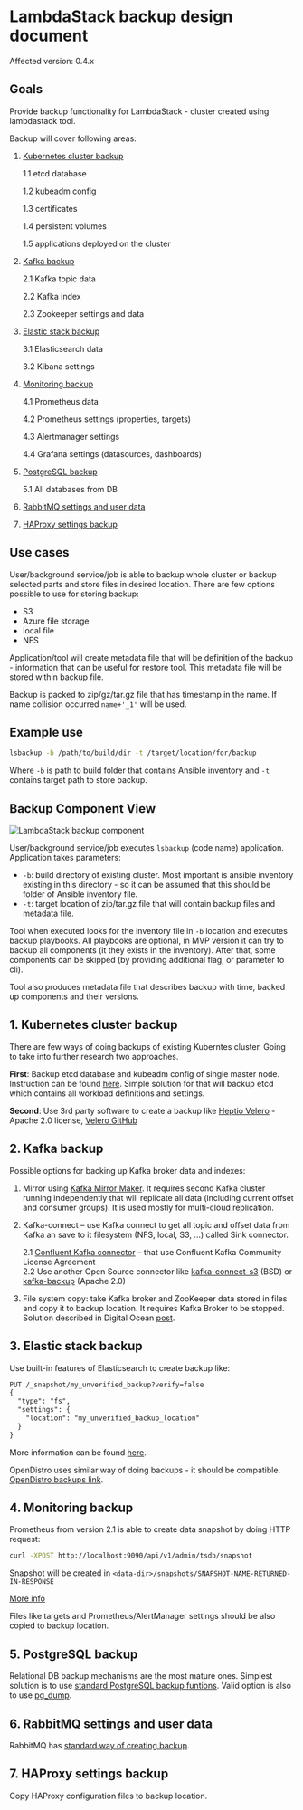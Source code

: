 # LambdaStack backup design document

Affected version: 0.4.x

## Goals

Provide backup functionality for LambdaStack - cluster created using lambdastack tool.

Backup will cover following areas:

1. [Kubernetes cluster backup](#1.-Kubernetes-cluster-backup)

    1.1 etcd database

    1.2 kubeadm config

    1.3 certificates

    1.4 persistent volumes

    1.5 applications deployed on the cluster

2. [Kafka backup](#2.-Kafka-backup)

    2.1 Kafka topic data

    2.2 Kafka index

    2.3 Zookeeper settings and data

3. [Elastic stack backup](#3.-Elastic-stack-backup)

    3.1 Elasticsearch data

    3.2 Kibana settings

4. [Monitoring backup](#4.-Monitoring-backup)

    4.1 Prometheus data

    4.2 Prometheus settings (properties, targets)

    4.3 Alertmanager settings

    4.4 Grafana settings (datasources, dashboards)

5. [PostgreSQL backup](#5.-PostgreSQL-backup)

    5.1 All databases from DB

6. [RabbitMQ settings and user data](#6.-RabbitMQ-settings-and-user-data)

7. [HAProxy settings backup](#7.-HAProxy-settings-backup)

## Use cases

User/background service/job is able to backup whole cluster or backup selected parts and store files in desired location.
There are few options possible to use for storing backup:
- S3
- Azure file storage
- local file
- NFS

Application/tool will create metadata file that will be definition of the backup - information that can be useful for restore tool. This metadata file will be stored within backup file.

Backup is packed to zip/gz/tar.gz file that has timestamp in the name. If name collision occurred `name+'_1'` will be used.  

## Example use

```bash
lsbackup -b /path/to/build/dir -t /target/location/for/backup
```

Where `-b` is path to build folder that contains Ansible inventory and `-t` contains target path to store backup.

## Backup Component View

![LambdaStack backup component](backup_component.png)

User/background service/job executes `lsbackup` (code name) application. Application takes parameters:
- `-b`: build directory of existing cluster. Most important is ansible inventory existing in this directory - so it can be assumed that this should be folder of Ansible inventory file.
- `-t`: target location of zip/tar.gz file that will contain backup files and metadata file.

Tool when executed looks for the inventory file in `-b` location and executes backup playbooks. All playbooks are optional, in MVP version it can try to backup all components (it they exists in the inventory). After that, some components can be skipped (by providing additional flag, or parameter to cli).

Tool also produces metadata file that describes backup with time, backed up components and their versions.

## 1. Kubernetes cluster backup

There are few ways of doing backups of existing Kuberntes cluster. Going to take into further research two approaches.

**First**: Backup etcd database and kubeadm config of single master node. Instruction can be found [here](https://elastisys.com/2018/12/10/backup-kubernetes-how-and-why/). Simple solution for that will backup etcd which contains all workload definitions and settings.

**Second**: Use 3rd party software to create a backup like [Heptio Velero](https://velero.io/docs/v1.1.0/support-matrix/) - Apache 2.0 license, [Velero GitHub](https://github.com/vmware-tanzu/velero)

## 2. Kafka backup

Possible options for backing up Kafka broker data and indexes:
1. Mirror using [Kafka Mirror Maker](https://kafka.apache.org/documentation/). It requires second Kafka cluster running independently that will replicate all data (including current offset and consumer groups). It is used mostly for multi-cloud replication.
2. Kafka-connect – use Kafka connect to get all topic and offset data from Kafka an save to it filesystem (NFS, local, S3, ...) called Sink connector.

    2.1 [Confluent Kafka connector](https://github.com/confluentinc/kafka-connect-storage-common) – that use Confluent Kafka Community License Agreement  
    2.2 Use another Open Source connector like [kafka-connect-s3](https://github.com/spredfast/kafka-connect-s3) (BSD) or [kafka-backup](https://github.com/itadventurer/kafka-backup) (Apache 2.0)

3. File system copy: take Kafka broker and ZooKeeper data stored in files and copy it to backup location. It requires Kafka Broker to be stopped. Solution described in Digital Ocean [post](https://www.digitalocean.com/community/tutorials/how-to-back-up-import-and-migrate-your-apache-kafka-data-on-ubuntu-18-04).

## 3. Elastic stack backup

Use built-in features of Elasticsearch to create backup like:

```REST
PUT /_snapshot/my_unverified_backup?verify=false
{
  "type": "fs",
  "settings": {
    "location": "my_unverified_backup_location"
  }
}
```

More information can be found [here](https://www.elastic.co/guide/en/elasticsearch/reference/6.5/modules-snapshots.html).

OpenDistro uses similar way of doing backups - it should be compatible. [OpenDistro backups link](https://opendistro.github.io/for-elasticsearch-docs/docs/elasticsearch/snapshot-restore/).

## 4. Monitoring backup

Prometheus from version 2.1 is able to create data snapshot by doing HTTP request:

```bash
curl -XPOST http://localhost:9090/api/v1/admin/tsdb/snapshot
```
Snapshot will be created in `<data-dir>/snapshots/SNAPSHOT-NAME-RETURNED-IN-RESPONSE`

[More info](https://prometheus.io/docs/prometheus/2.1/querying/api/#snapshot)

Files like targets and Prometheus/AlertManager settings should be also copied to backup location.

## 5. PostgreSQL backup

Relational DB backup mechanisms are the most mature ones. Simplest solution is to use [standard PostgreSQL backup funtions](https://www.postgresql.org/docs/10/backup.html). Valid option is also to use [pg_dump](https://www.postgresql.org/docs/current/app-pgdump.html).

## 6. RabbitMQ settings and user data

RabbitMQ has [standard way of creating backup](https://www.rabbitmq.com/backup.html).

## 7. HAProxy settings backup

Copy HAProxy configuration files to backup location.
